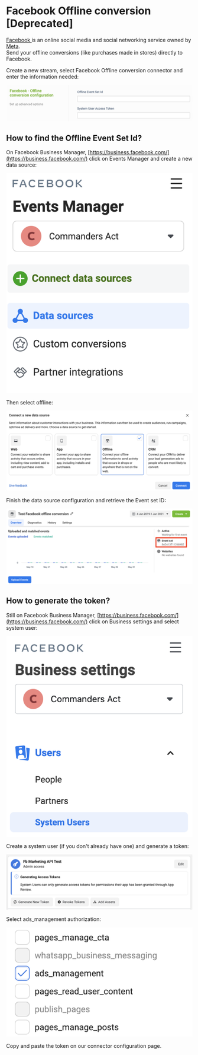 # Facebook Offline conversion \[Deprecated]

[Facebook ](https://www.facebook.com/)is an online social media and social networking service owned by [Meta](https://www.meta.com).\
Send your offline conversions (like purchases made in stores) directly to Facebook.

Create a new stream, select Facebook Offline conversion connector and enter the information needed:

![](<../../../../.gitbook/assets/image (9) (1) (1) (1).png>)

## How to find the Offline Event Set Id?

On Facebook Business Manager, [https://business.facebook.com/](https://business.facebook.com/) click on Events Manager and create a new data source:

![](<../../../../.gitbook/assets/image (6) (1) (1) (1).png>)

Then select offline:

![](<../../../../.gitbook/assets/image (7) (1) (1) (1) (1).png>)

Finish the data source configuration and retrieve the Event set ID:

![](<../../../../.gitbook/assets/image (5) (1) (1) (1).png>)

## How to generate the token?

Still on Facebook Business Manager, [https://business.facebook.com/](https://business.facebook.com/) click on Business settings and select system user:

![](<../../../../.gitbook/assets/image (2) (1) (1) (1) (1) (1).png>)

Create a system user (if you don't already have one) and generate a token:

![](<../../../../.gitbook/assets/image (3) (1) (1) (2) (1) (1).png>)

Select ads\_management authorization:

![](<../../../../.gitbook/assets/image (4) (1) (1) (2) (1) (1).png>)

Copy and paste the token on our connector configuration page.
